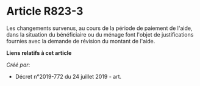 # Article R823-3

Les changements survenus, au cours de la période de paiement de l'aide, dans la situation du bénéficiaire ou du ménage font
l'objet de justifications fournies avec la demande de révision du montant de l'aide.

**Liens relatifs à cet article**

_Créé par_:

  - Décret n°2019-772 du 24 juillet 2019 - art.
